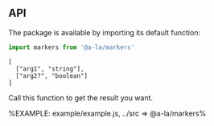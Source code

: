 
## API

The package is available by importing its default function:

```js
import markers from '@a-la/markers'
```

```### markers
[
  ["arg1", "string"],
  ["arg2?", "boolean"]
]
```

Call this function to get the result you want.

%EXAMPLE: example/example.js, ../src => @a-la/markers%
